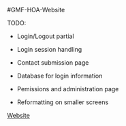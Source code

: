 #GMF-HOA-Website

TODO: 
  - Login/Logout partial
  - Login session handling 
  - Contact submission page
  - Database for login information
  - Pemissions and administration page
  
  - Reformatting on smaller screens
  
[Website](http://ec2-52-91-42-232.compute-1.amazonaws.com/)
